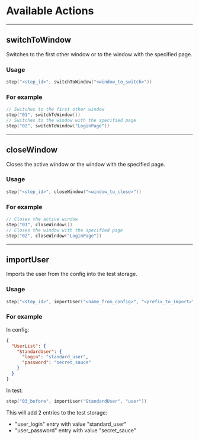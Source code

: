 # Available Actions

---

## switchToWindow

Switches to the first other window or to the window with the specified page.

### Usage

```kotlin
step("<step_id>", switchToWindow("<window_to_switch>"))
```

### For example

```kotlin
// Switches to the first other window
step("01", switchToWindow())
// Switches to the window with the specified page 
step("02", switchToWindow("LoginPage"))
```

---

## closeWindow

Closes the active window or the window with the specified page.

### Usage

```kotlin
step("<step_id>", closeWindow("<window_to_close>"))
```

### For example

```kotlin
// Closes the active window
step("01", closeWindow())
// Closes the window with the specified page 
step("02", closeWindow("LoginPage"))
```

---

## importUser

Imports the user from the config into the test storage.

### Usage

```kotlin
step("<step_id>", importUser("<name_from_config>", "<prefix_to_import>"))
```

### For example

In config:

```json
{
  "UserList": {
    "StandardUser": {
      "login": "standard_user",
      "password": "secret_sauce"
    }
  }
}
```

In test:

```kotlin
step("03_before", importUser("StandardUser", "user"))
```

This will add 2 entries to the test storage:

- "user_login" entry with value "standard_user"
- "user_password" entry with value "secret_sauce"